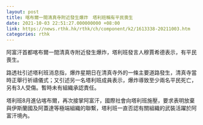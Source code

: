 ```yaml
---
layout: post
title: 喀布爾一間清真寺附近發生爆炸　塔利班稱有平民喪生
date: 2021-10-03 22:51:27.000000000 +08:00
link: https://news.rthk.hk/rthk/ch/component/k2/1613338-20211003.htm
categories: rthk
---
```


阿富汗首都喀布爾一間清真寺附近發生爆炸，塔利班發言人穆賈希德表示，有平民喪生。

路透社引述塔利班消息指，爆炸星期日在清真寺外的一條主要道路發生，清真寺當時正舉行祈禱儀式；又引述另一名塔利班成員表示，爆炸導致至少兩名平民死亡，另有3人受傷。暫時未有組織承認責任。

塔利班8月進佔喀布爾，再次接掌阿富汗，國際社會向塔利班施壓，要求表明放棄與伊斯蘭國及阿蓋達等極端組織的聯繫，塔利班一直否認有關組織的武裝活躍於阿富汗境內。
